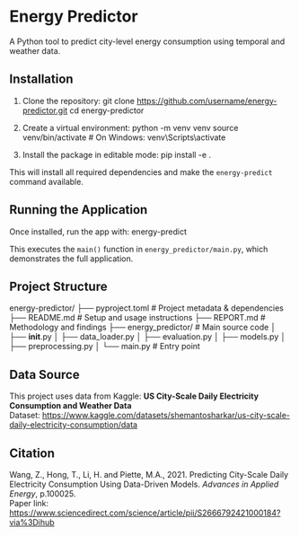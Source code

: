 # Energy Predictor

A Python tool to predict city-level energy consumption using temporal and weather data.

## Installation

1. Clone the repository:
    git clone https://github.com/username/energy-predictor.git
    cd energy-predictor


2. Create a virtual environment:
    python -m venv venv
    source venv/bin/activate # On Windows: venv\Scripts\activate


3. Install the package in editable mode:
    pip install -e .


This will install all required dependencies and make the `energy-predict` command available.

## Running the Application

Once installed, run the app with:
   energy-predict


This executes the `main()` function in `energy_predictor/main.py`, which demonstrates the full application.

## Project Structure
energy-predictor/
├── pyproject.toml         # Project metadata & dependencies
├── README.md              # Setup and usage instructions
├── REPORT.md              # Methodology and findings
├── energy_predictor/      # Main source code
│   ├── __init__.py
│   ├── data_loader.py
│   ├── evaluation.py
│   ├── models.py
│   ├── preprocessing.py
│   └── main.py            # Entry point

## Data Source

This project uses data from Kaggle: **US City-Scale Daily Electricity Consumption and Weather Data**  
Dataset: https://www.kaggle.com/datasets/shemantosharkar/us-city-scale-daily-electricity-consumption/data

## Citation

Wang, Z., Hong, T., Li, H. and Piette, M.A., 2021. Predicting City-Scale Daily Electricity Consumption Using Data-Driven Models. *Advances in Applied Energy*, p.100025.  
Paper link: https://www.sciencedirect.com/science/article/pii/S2666792421000184?via%3Dihub